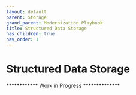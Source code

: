 ```yaml
---
layout: default
parent: Storage
grand_parent: Modernization Playbook 
title: Structured Data Storage
has_children: true
nav_order: 1
---
```



# Structured Data Storage


************ Work in Progress **************